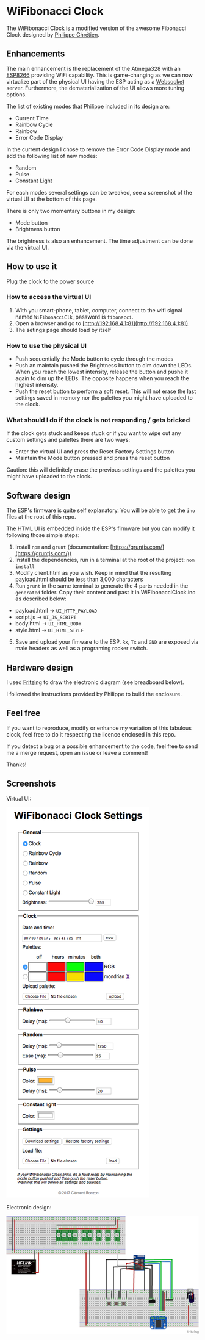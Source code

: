 # WiFibonacci Clock

The WiFibonacci Clock is a modified version of the awesome Fibonacci Clock designed by [Philippe Chrétien](http://basbrun.com/).

## Enhancements

The main enhancement is the replacement of the Atmega328 with an [ESP8266](http://www.esp8266.com) providing WiFi capability. This is game-changing as we can now virtualize part of the physical UI having the ESP acting as a [Websocket](https://en.wikipedia.org/wiki/WebSocket) server. Furthermore, the dematerialization of the UI allows more tuning options.

The list of existing modes that Philippe included in its design are:

 - Current Time
 - Rainbow Cycle
 - Rainbow
 - Error Code Display

In the current design I chose to remove the Error Code Display mode and add the following list of new modes:

 - Random
 - Pulse
 - Constant Light
 
For each modes several settings can be tweaked, see a screenshot of the virtual UI at the bottom of this page.

There is only two momentary buttons in my design:

 - Mode button
 - Brightness button
 
 The brightness is also an enhancement. The time adjustment can be done via the virtual UI.

## How to use it

Plug the clock to the power source

### How to access the virtual UI

 1. With you smart-phone, tablet, computer, connect to the wifi signal named `WiFibonacciClk`, password is `fibonacci`.
 2. Open a browser and go to [http://192.168.4.1:81](http://192.168.4.1:81)
 3. The setings page should load by itself

### How to use the physical UI

 - Push sequentially the Mode button to cycle through the modes
 - Push an maintain pushed the Brightness button to dim down the LEDs. When you reach the lowest intensity, release the button and pushe it again to dim up the LEDs. The opposite happens when you reach the highest intensity.
 - Push the reset button to perform a soft reset. This will not erase the last settings saved in memory nor the palettes you might have uploaded to the clock.
 
### What should I do if the clock is not responding / gets bricked
 
If the clock gets stuck and keeps stuck or if you want to wipe out any custom settings and palettes there are two ways:
 - Enter the virtual UI and press the Reset Factory Settings button
 - Maintain the Mode button pressed and press the reset button

Caution: this will definitely erase the previous settings and the palettes you might have uploaded to the clock.
 
## Software design
 
The ESP's firmware is quite self explanatory. You will be able to get the `ino` files at the root of this repo.

The HTML UI is embedded inside the ESP's firmware but you can modify it following those simple steps:

 1. Install `npm` and `grunt` (documentation: [https://gruntjs.com/](https://gruntjs.com/))
 2. Install the dependencies, run in a terminal at the root of the project: `nom install`
 3. Modify client.html as you wish. Keep in mind that the resulting payload.html should be less than 3,000 characters
 4. Run `grunt` in the same terminal to generate the 4 parts needed in the `generated` folder. Copy their content and past it in WiFibonacciClock.ino as described below:
 
   - payload.html -> `UI_HTTP_PAYLOAD`
   - script.js -> `UI_JS_SCRIPT`
   - body.html -> `UI_HTML_BODY`
   - style.html -> `UI_HTML_STYLE`
   
 5. Save and upload your fimware to the ESP. `Rx`, `Tx` and `GND` are exposed via male headers as well as a programing rocker switch.
 
## Hardware design
 
I used [Fritzing](http://fritzing.org) to draw the electronic diagram (see breadboard below).

I followed the instructions provided by Philippe to build the enclosure.

## Feel free

If you want to reproduce, modify or enhance my variation of this fabulous clock, feel free to do it respecting the licence enclosed in this repo.

If you detect a bug or a possible enhancement to the code, feel free to send me a merge request, open an issue or leave a comment!

Thanks!

## Screenshots
 
 Virtual UI:
 
 ![Screenshot](res/client.png)
 
 Electronic design:
 
 ![Circuit](res/circuit.png)
